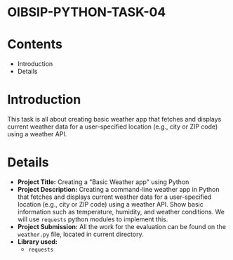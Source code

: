 # OIBSIP-PYTHON-TASK-04
# Contents
+ Introduction
+ Details
# Introduction
This task is all about creating basic weather app that fetches and displays current weather data for a user-specified location (e.g., city or ZIP code) using a weather API.
# Details 
+ **Project Title:** Creating a "Basic Weather app" using Python
+ **Project Description:** Creating a command-line weather app in Python that fetches and displays current weather data for a user-specified location (e.g., city or ZIP code) using a weather API. Show basic information such as temperature, humidity, and weather conditions. We will use `requests` python modules to implement this.
+ **Project Submission:** All the work for the evaluation can be found on the `weather.py` file, located in current directory.
+ **Library used:**
  + `requests`
